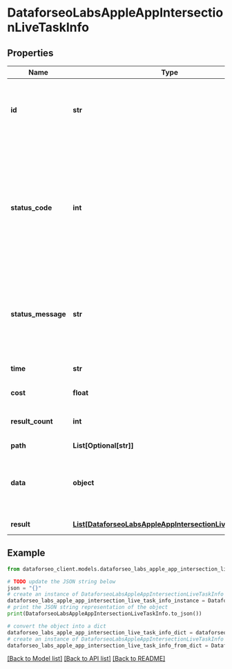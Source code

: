 # DataforseoLabsAppleAppIntersectionLiveTaskInfo


## Properties

Name | Type | Description | Notes
------------ | ------------- | ------------- | -------------
**id** | **str** | task identifier unique task identifier in our system in the UUID format | [optional] 
**status_code** | **int** | status code of the task generated by DataForSEO, can be within the following range: 10000-60000 you can find the full list of the response codes here | [optional] 
**status_message** | **str** | informational message of the task you can find the full list of general informational messages here | [optional] 
**time** | **str** | execution time, seconds | [optional] 
**cost** | **float** | total tasks cost, USD | [optional] 
**result_count** | **int** | number of elements in the result array | [optional] 
**path** | **List[Optional[str]]** | URL path | [optional] 
**data** | **object** | contains the same parameters that you specified in the POST request | [optional] 
**result** | [**List[DataforseoLabsAppleAppIntersectionLiveResultInfo]**](DataforseoLabsAppleAppIntersectionLiveResultInfo.md) | array of results | [optional] 

## Example

```python
from dataforseo_client.models.dataforseo_labs_apple_app_intersection_live_task_info import DataforseoLabsAppleAppIntersectionLiveTaskInfo

# TODO update the JSON string below
json = "{}"
# create an instance of DataforseoLabsAppleAppIntersectionLiveTaskInfo from a JSON string
dataforseo_labs_apple_app_intersection_live_task_info_instance = DataforseoLabsAppleAppIntersectionLiveTaskInfo.from_json(json)
# print the JSON string representation of the object
print(DataforseoLabsAppleAppIntersectionLiveTaskInfo.to_json())

# convert the object into a dict
dataforseo_labs_apple_app_intersection_live_task_info_dict = dataforseo_labs_apple_app_intersection_live_task_info_instance.to_dict()
# create an instance of DataforseoLabsAppleAppIntersectionLiveTaskInfo from a dict
dataforseo_labs_apple_app_intersection_live_task_info_from_dict = DataforseoLabsAppleAppIntersectionLiveTaskInfo.from_dict(dataforseo_labs_apple_app_intersection_live_task_info_dict)
```
[[Back to Model list]](../README.md#documentation-for-models) [[Back to API list]](../README.md#documentation-for-api-endpoints) [[Back to README]](../README.md)


